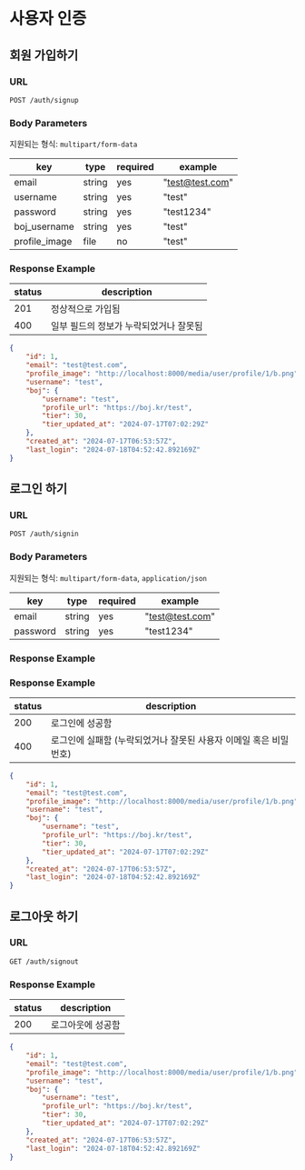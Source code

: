 # 사용자 인증

## 회원 가입하기

### URL

```
POST /auth/signup
```

### Body Parameters

지원되는 형식: `multipart/form-data`

| key           | type   | required | example         |
| ------------- | ------ | -------- | --------------- |
| email         | string | yes      | "test@test.com" |
| username      | string | yes      | "test"          |
| password      | string | yes      | "test1234"      |
| boj_username  | string | yes      | "test"          |
| profile_image | file   | no       | "test"          |

### Response Example

| status | description                            |
| ------ | -------------------------------------- |
| 201    | 정상적으로 가입됨                      |
| 400    | 일부 필드의 정보가 누락되었거나 잘못됨 |

```json
{
    "id": 1,
    "email": "test@test.com",
    "profile_image": "http://localhost:8000/media/user/profile/1/b.png",
    "username": "test",
    "boj": {
        "username": "test",
        "profile_url": "https://boj.kr/test",
        "tier": 30,
        "tier_updated_at": "2024-07-17T07:02:29Z"
    },
    "created_at": "2024-07-17T06:53:57Z",
    "last_login": "2024-07-18T04:52:42.892169Z"
}
```

## 로그인 하기

### URL

```
POST /auth/signin
```

### Body Parameters

지원되는 형식: `multipart/form-data`, `application/json`

| key      | type   | required | example         |
| -------- | ------ | -------- | --------------- |
| email    | string | yes      | "test@test.com" |
| password | string | yes      | "test1234"      |

### Response Example

### Response Example

| status | description                                                       |
| ------ | ----------------------------------------------------------------- |
| 200    | 로그인에 성공함                                                   |
| 400    | 로그인에 실패함 (누락되었거나 잘못된 사용자 이메일 혹은 비밀번호) |

```json
{
    "id": 1,
    "email": "test@test.com",
    "profile_image": "http://localhost:8000/media/user/profile/1/b.png",
    "username": "test",
    "boj": {
        "username": "test",
        "profile_url": "https://boj.kr/test",
        "tier": 30,
        "tier_updated_at": "2024-07-17T07:02:29Z"
    },
    "created_at": "2024-07-17T06:53:57Z",
    "last_login": "2024-07-18T04:52:42.892169Z"
}
```

## 로그아웃 하기

### URL

```
GET /auth/signout
```

### Response Example

| status | description       |
| ------ | ----------------- |
| 200    | 로그아웃에 성공함 |

```json
{
    "id": 1,
    "email": "test@test.com",
    "profile_image": "http://localhost:8000/media/user/profile/1/b.png",
    "username": "test",
    "boj": {
        "username": "test",
        "profile_url": "https://boj.kr/test",
        "tier": 30,
        "tier_updated_at": "2024-07-17T07:02:29Z"
    },
    "created_at": "2024-07-17T06:53:57Z",
    "last_login": "2024-07-18T04:52:42.892169Z"
}
```
